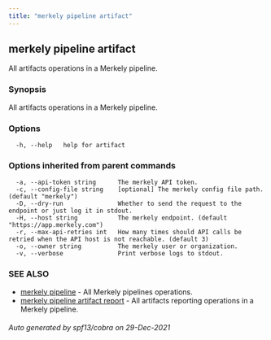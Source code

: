 ```yaml
---
title: "merkely pipeline artifact"
---
```


## merkely pipeline artifact

All artifacts operations in a Merkely pipeline.

### Synopsis

All artifacts operations in a Merkely pipeline.

### Options

```
  -h, --help   help for artifact
```

### Options inherited from parent commands

```
  -a, --api-token string      The merkely API token.
  -c, --config-file string    [optional] The merkely config file path. (default "merkely")
  -D, --dry-run               Whether to send the request to the endpoint or just log it in stdout.
  -H, --host string           The merkely endpoint. (default "https://app.merkely.com")
  -r, --max-api-retries int   How many times should API calls be retried when the API host is not reachable. (default 3)
  -o, --owner string          The merkely user or organization.
  -v, --verbose               Print verbose logs to stdout.
```

### SEE ALSO

* [merkely pipeline](/client_reference/merkely_pipeline/)	 - All Merkely pipelines operations.
* [merkely pipeline artifact report](/client_reference/merkely_pipeline_artifact_report/)	 - All artifacts reporting operations in a Merkely pipeline.

###### Auto generated by spf13/cobra on 29-Dec-2021
